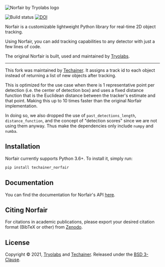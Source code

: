 ![Norfair by Tryolabs logo](docs/logo.png)

![Build status](https://github.com/tryolabs/norfair/workflows/CI/badge.svg?branch=master) [![DOI](https://zenodo.org/badge/276473370.svg)](https://zenodo.org/badge/latestdoi/276473370)

Norfair is a customizable lightweight Python library for real-time 2D object tracking.

Using Norfair, you can add tracking capabilities to any detector with just a few lines of code.

The original Norfair is built, used and maintained by [Tryolabs](https://tryolabs.com).

---

This fork was maintained by [Techainer](https://techainer.com/). It assigns a track id to each object instead of returning a list of new objects after tracking.

This is optimized for the use case when there is 1 representative point per detection (i.e. the center of detection box) and uses a fixed distance function that is the Euclidean distance between the tracker's estimate and that point. Making this up to 10 times faster than the original Norfair implementation.

In doing so, we also dropped the use of `past_detections_length`, `distance_function`, and the concept of "detection scores" since we are not using them anyway. Thus make the dependencies only include `numpy` and `numba`.


## Installation

Norfair currently supports Python 3.6+. To install it, simply run:
```bash
pip install techainer_norfair
```
## Documentation

You can find the documentation for Norfair's API [here](docs/README.md).

## Citing Norfair

For citations in academic publications, please export your desired citation format (BibTeX or other) from [Zenodo](https://doi.org/10.5281/zenodo.5146253).

## License

Copyright © 2021, [Tryolabs](https://tryolabs.com) and [Techainer](https://techainer.com). Released under the [BSD 3-Clause](LICENSE).
